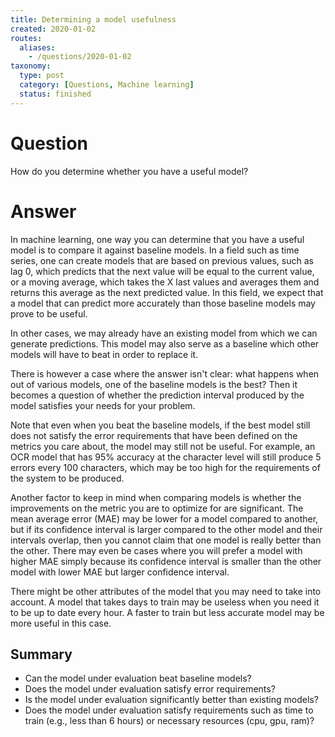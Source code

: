 ```yaml
---
title: Determining a model usefulness
created: 2020-01-02
routes:
  aliases:
    - /questions/2020-01-02
taxonomy:
  type: post
  category: [Questions, Machine learning]
  status: finished
---
```


# Question
How do you determine whether you have a useful model?

# Answer
In machine learning, one way you can determine that you have a useful model is to compare it against baseline models. In a field such as time series, one can create models that are based on previous values, such as lag 0, which predicts that the next value will be equal to the current value, or a moving average, which takes the X last values and averages them and returns this average as the next predicted value. In this field, we expect that a model that can predict more accurately than those baseline models may prove to be useful.

In other cases, we may already have an existing model from which we can generate predictions. This model may also serve as a baseline which other models will have to beat in order to replace it.

There is however a case where the answer isn't clear: what happens when out of various models, one of the baseline models is the best? Then it becomes a question of whether the prediction interval produced by the model satisfies your needs for your problem.

Note that even when you beat the baseline models, if the best model still does not satisfy the error requirements that have been defined on the metrics you care about, the model may still not be useful. For example, an OCR model that has 95% accuracy at the character level will still produce 5 errors every 100 characters, which may be too high for the requirements of the system to be produced.

Another factor to keep in mind when comparing models is whether the improvements on the metric you are to optimize for are significant. The mean average error (MAE) may be lower for a model compared to another, but if its confidence interval is larger compared to the other model and their intervals overlap, then you cannot claim that one model is really better than the other. There may even be cases where you will prefer a model with higher MAE simply because its confidence interval is smaller than the other model with lower MAE but larger confidence interval.

There might be other attributes of the model that you may need to take into account. A model that takes days to train may be useless when you need it to be up to date every hour. A faster to train but less accurate model may be more useful in this case.

## Summary
* Can the model under evaluation beat baseline models?
* Does the model under evaluation satisfy error requirements?
* Is the model under evaluation significantly better than existing models?
* Does the model under evaluation satisfy requirements such as time to train (e.g., less than 6 hours) or necessary resources (cpu, gpu, ram)?
